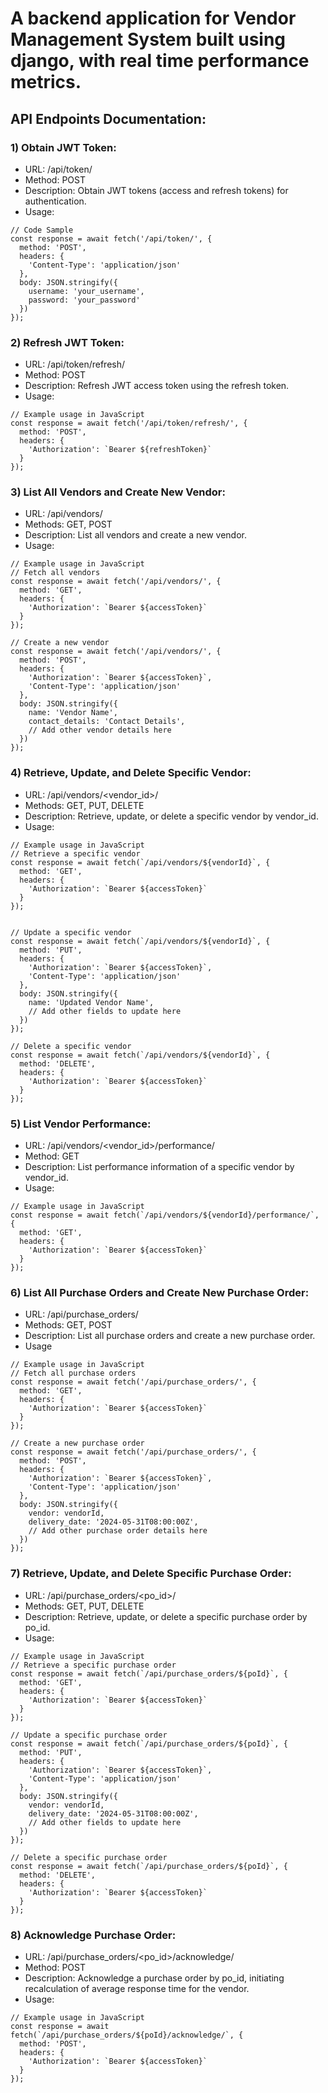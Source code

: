 # A backend application for Vendor Management System built using django, with real time performance metrics.

## API Endpoints Documentation:

### 1) Obtain JWT Token:
*   URL: /api/token/
*   Method: POST
*   Description: Obtain JWT tokens (access and refresh tokens) for authentication.
*   Usage:
```
// Code Sample
const response = await fetch('/api/token/', {
  method: 'POST',
  headers: {
    'Content-Type': 'application/json'
  },
  body: JSON.stringify({
    username: 'your_username',
    password: 'your_password'
  })
});
```

### 2) Refresh JWT Token:
*   URL: /api/token/refresh/
*   Method: POST
*   Description: Refresh JWT access token using the refresh token.
*   Usage:
```
// Example usage in JavaScript
const response = await fetch('/api/token/refresh/', {
  method: 'POST',
  headers: {
    'Authorization': `Bearer ${refreshToken}`
  }
});
```

### 3) List All Vendors and Create New Vendor:
* URL: /api/vendors/
* Methods: GET, POST
* Description: List all vendors and create a new vendor.
* Usage:
```
// Example usage in JavaScript
// Fetch all vendors
const response = await fetch('/api/vendors/', {
  method: 'GET',
  headers: {
    'Authorization': `Bearer ${accessToken}`
  }
});

// Create a new vendor
const response = await fetch('/api/vendors/', {
  method: 'POST',
  headers: {
    'Authorization': `Bearer ${accessToken}`,
    'Content-Type': 'application/json'
  },
  body: JSON.stringify({
    name: 'Vendor Name',
    contact_details: 'Contact Details',
    // Add other vendor details here
  })
});
```

### 4) Retrieve, Update, and Delete Specific Vendor:
* URL: /api/vendors/<vendor_id>/
* Methods: GET, PUT, DELETE
* Description: Retrieve, update, or delete a specific vendor by vendor_id.
* Usage:
```
// Example usage in JavaScript
// Retrieve a specific vendor
const response = await fetch(`/api/vendors/${vendorId}`, {
  method: 'GET',
  headers: {
    'Authorization': `Bearer ${accessToken}`
  }
});


// Update a specific vendor
const response = await fetch(`/api/vendors/${vendorId}`, {
  method: 'PUT',
  headers: {
    'Authorization': `Bearer ${accessToken}`,
    'Content-Type': 'application/json'
  },
  body: JSON.stringify({
    name: 'Updated Vendor Name',
    // Add other fields to update here
  })
});

// Delete a specific vendor
const response = await fetch(`/api/vendors/${vendorId}`, {
  method: 'DELETE',
  headers: {
    'Authorization': `Bearer ${accessToken}`
  }
});
```

### 5) List Vendor Performance:
*   URL: /api/vendors/<vendor_id>/performance/
*   Method: GET
*   Description: List performance information of a specific vendor by vendor_id.
*   Usage:
```
// Example usage in JavaScript
const response = await fetch(`/api/vendors/${vendorId}/performance/`, {
  method: 'GET',
  headers: {
    'Authorization': `Bearer ${accessToken}`
  }
});
```

### 6) List All Purchase Orders and Create New Purchase Order:
*   URL: /api/purchase_orders/
*   Methods: GET, POST
*   Description: List all purchase orders and create a new purchase order.
*   Usage
```
// Example usage in JavaScript
// Fetch all purchase orders
const response = await fetch('/api/purchase_orders/', {
  method: 'GET',
  headers: {
    'Authorization': `Bearer ${accessToken}`
  }
});

// Create a new purchase order
const response = await fetch('/api/purchase_orders/', {
  method: 'POST',
  headers: {
    'Authorization': `Bearer ${accessToken}`,
    'Content-Type': 'application/json'
  },
  body: JSON.stringify({
    vendor: vendorId,
    delivery_date: '2024-05-31T08:00:00Z',
    // Add other purchase order details here
  })
});
```

### 7) Retrieve, Update, and Delete Specific Purchase Order:
*   URL: /api/purchase_orders/<po_id>/
*   Methods: GET, PUT, DELETE
*   Description: Retrieve, update, or delete a specific purchase order by po_id.
*   Usage:
```
// Example usage in JavaScript
// Retrieve a specific purchase order
const response = await fetch(`/api/purchase_orders/${poId}`, {
  method: 'GET',
  headers: {
    'Authorization': `Bearer ${accessToken}`
  }
});

// Update a specific purchase order
const response = await fetch(`/api/purchase_orders/${poId}`, {
  method: 'PUT',
  headers: {
    'Authorization': `Bearer ${accessToken}`,
    'Content-Type': 'application/json'
  },
  body: JSON.stringify({
    vendor: vendorId,
    delivery_date: '2024-05-31T08:00:00Z',
    // Add other fields to update here
  })
});

// Delete a specific purchase order
const response = await fetch(`/api/purchase_orders/${poId}`, {
  method: 'DELETE',
  headers: {
    'Authorization': `Bearer ${accessToken}`
  }
});
```

### 8) Acknowledge Purchase Order:
*   URL: /api/purchase_orders/<po_id>/acknowledge/
*   Method: POST
*   Description: Acknowledge a purchase order by po_id, initiating recalculation of average response time for the vendor.
*   Usage:
```
// Example usage in JavaScript
const response = await fetch(`/api/purchase_orders/${poId}/acknowledge/`, {
  method: 'POST',
  headers: {
    'Authorization': `Bearer ${accessToken}`
  }
});
```

